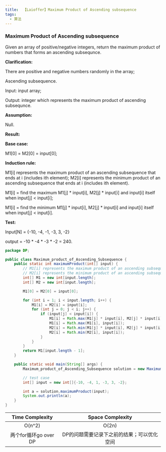 ```yaml
---
title:  【Laioffer】Maximum Product of Ascending subsequence
tags:
  - 算法
---
```




### Maximum Product of Ascending subsequence

Given an array of positive/negative integers, return the maximum product of numbers that forms an ascending subsequnce.



**Clarification:** 

There are positive and negative numbers randomly in the array;

Ascending subsequence.

Input: input array;

Output: integer which represents the maximum product of ascending subsequnce.



**Assumption:** 

Null.



**Result:** 

**Base case:**

M1[0] = M2[0] = input[0];

**Induction rule:**

 M1[i] represents the maximum product of an ascending subsequence that ends at i (includes ith element);
 M2[i] represents the minimum product of an ascending subsequence that ends at i (includes ith element).

M1[i] = find the maximum M1[j] * input[i], M2[j] * input[i] and input[i] itself when input[j] < input[i];

M1[i] = find the minimum M1[j] * input[i], M2[j] * input[i] and input[i] itself when input[j] < input[i].



**Test:** 

Input[N] = {-10, -4, -1, -3, 3, -2}

output = -10 * -4 * -3 * -2 = 240.

```java
package DP;

public class Maximum_product_of_Ascending_Subsequence {
    public static int maximumProduct(int[] input) {
        // M1[i] represents the maximum product of an ascending subsequence that ends at i (includes ith element);
        // M2[i] represents the minimum product of an ascending subsequence that ends at i (includes ith element);
        int[] M1 = new int[input.length];
        int[] M2 = new int[input.length];

        M1[0] = M2[0] = input[0];

        for (int i = 1; i < input.length; i++) {
            M1[i] = M2[i] = input[i];
            for (int j = 0; j < i; j++) {
                if (input[j] < input[i]) {
                    M1[i] = Math.max(M1[j] * input[i], M2[j] * input[i]);
                    M1[i] = Math.max(M1[i], input[i]);
                    M2[i] = Math.min(M1[j] * input[i], M2[j] * input[i]);
                    M2[i] = Math.min(M2[i], input[i]);
                }
            }
        }
        return M1[input.length - 1];
    }

    public static void main(String[] args) {
        Maximum_product_of_Ascending_Subsequence solution = new Maximum_product_of_Ascending_Subsequence();

        // test case
        int[] input = new int[]{-10, -4, 1, -3, 3, -2};

        int a = solution.maximumProduct(input);
        System.out.println(a);
    }
}
```

|    Time Complexity    |              Space Complexity              |
| :-------------------: | :----------------------------------------: |
|        O(n^2)         |                   O(2n)                    |
| 两个for循环go over DP | DP的问题需要记录下之前的结果；可以优化空间 |

